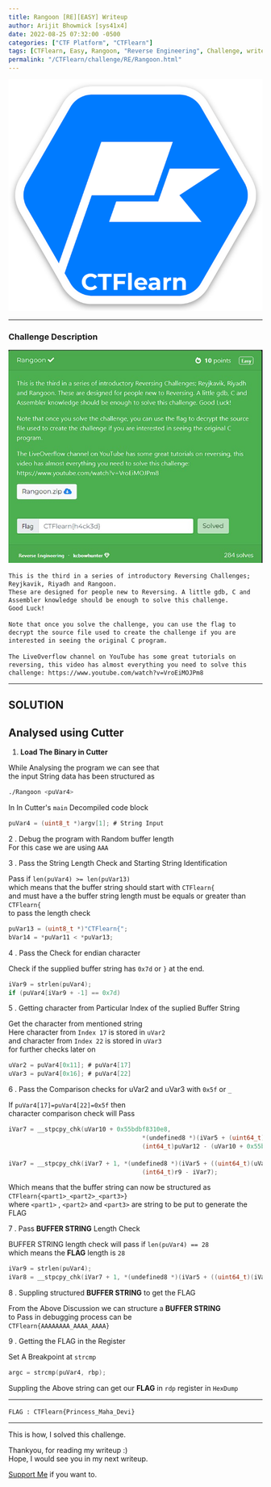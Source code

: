 ```yaml
---
title: Rangoon [RE][EASY] Writeup
author: Arijit Bhowmick [sys41x4]
date: 2022-08-25 07:32:00 -0500
categories: ["CTF Platform", "CTFlearn"]
tags: [CTFlearn, Easy, Rangoon, "Reverse Engineering", Challenge, writeup, Cutter, python]
permalink: "/CTFlearn/challenge/RE/Rangoon.html"
---
```


[![CTFlearn Img](/assets/ctflearn/ctflearn-img/ctflearn_logo.png)](http://ctflearn.com)

---

### Challenge Description

![Challenge Details](/assets/ctflearn/challenge/RE/Rangoon/img/challenge_desc.jpg)

```text
This is the third in a series of introductory Reversing Challenges; Reyjkavik, Riyadh and Rangoon.
These are designed for people new to Reversing. A little gdb, C and Assembler knowledge should be enough to solve this challenge.
Good Luck!

Note that once you solve the challenge, you can use the flag to decrypt the source file used to create the challenge if you are interested in seeing the original C program.

The LiveOverflow channel on YouTube has some great tutorials on reversing, this video has almost everything you need to solve this challenge: https://www.youtube.com/watch?v=VroEiMOJPm8
```
---

## SOLUTION

## Analysed using **Cutter**

1. **Load The Binary in Cutter**

While Analysing the program we can see that<br>
the input String data has been structured as

```bash
./Rangoon <puVar4>
```

In In Cutter's `main` Decompiled code block

```c
puVar4 = (uint8_t *)argv[1]; # String Input
```

2 . Debug the program with Random buffer length<br>
   For this case we are using `AAA`

3 . Pass the String Length Check and Starting String Identification

Pass if `len(puVar4) >= len(puVar13)`<br>
which means that the buffer string should start with `CTFlearn{`<br>
and must have a the buffer string length must be equals or greater than `CTFlearn{`<br>
to pass the length check

```c
puVar13 = (uint8_t *)"CTFlearn{";
bVar14 = *puVar11 < *puVar13;
```

4 . Pass the Check for endian character

Check if the supplied buffer string has `0x7d` or `}` at the end.

```c
iVar9 = strlen(puVar4);
if (puVar4[iVar9 + -1] == 0x7d)
```


5 . Getting character from Particular Index of the suplied Buffer String

Get the character from mentioned string<br>
Here character from `Index 17` is stored in `uVar2`<br>
and character from `Index 22` is stored in `uVar3`<br>
for further checks later on

```c
uVar2 = puVar4[0x11]; # puVar4[17]
uVar3 = puVar4[0x16]; # puVar4[22]
```

6 . Pass the Comparison checks for uVar2 and uVar3 with `0x5f` or `_`

If `puVar4[17]=puVar4[22]=0x5f` then<br>
character comparison check will Pass

```c
iVar7 = __stpcpy_chk(uVar10 + 0x55bdbf8310e8, 
                                     *(undefined8 *)(iVar5 + (uint64_t)((uVar2 == 0x5f) + 2) * 8), 
                                     (int64_t)puVar12 - (uVar10 + 0x55bdbf8310e8));

iVar7 = __stpcpy_chk(iVar7 + 1, *(undefined8 *)(iVar5 + ((uint64_t)(uVar3 == 0x5f) * 5 + 3) * 8), 
                                     (int64_t)r9 - iVar7);
```

Which means that the buffer string can now be structured as<br>
`CTFlearn{<part1>_<part2>_<part3>}`<br>
where `<part1>` , `<part2>` and `<part3>` are string to be put to generate the FLAG

7 . Pass **BUFFER STRING** Length Check

BUFFER STRING length check will pass if `len(puVar4) == 28`<br>
which means the **FLAG** length is `28`

```c
iVar9 = strlen(puVar4);
iVar8 = __stpcpy_chk(iVar7 + 1, *(undefined8 *)(iVar5 + ((uint64_t)(iVar8 == 0x1c) * 3 + 9) * 8), 0x557d5494b1df - iVar7);
```

8 . Suppling structured **BUFFER STRING** to get the FLAG

From the Above Discussion we can structure a **BUFFER STRING**<br>
to Pass in debugging process can be<br>
`CTFlearn{AAAAAAAA_AAAA_AAAA}`

9 . Getting the FLAG in the Register

Set A Breakpoint at `strcmp`

```c
argc = strcmp(puVar4, rbp);
```

Suppling the Above string can get our **FLAG** in `rdp` register in `HexDump`

---

`FLAG : CTFlearn{Princess_Maha_Devi}`

---

This is how, I solved this challenge.

Thankyou, for reading my writeup :)<br>
Hope, I would see you in my next writeup.

<a href="/support/sys41x4">Support Me</a> if you want to.